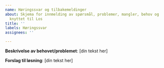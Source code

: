 ```yaml
---
name: Høringssvar og tilbakemeldinger
about: Skjema for innmelding av spørsmål, problemer, mangler, behov og løsningsforslag
  knyttet til Los
title: ''
labels: Høringssvar
assignees: ''

---
```


**Beskrivelse av behovet/problemet**:
[din tekst her]

**Forslag til løsning**:
[din tekst her]
